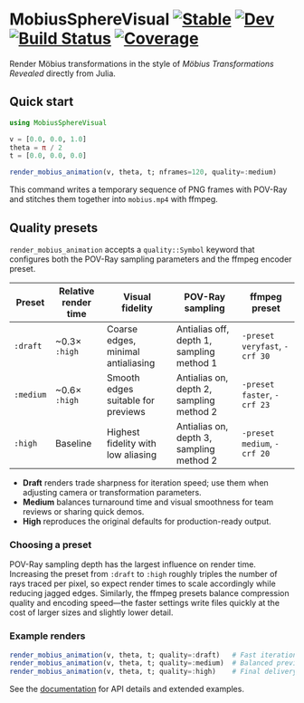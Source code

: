 # MobiusSphereVisual [![Stable](https://img.shields.io/badge/docs-stable-blue.svg)](https://LauraBMo.github.io/MobiusSphereVisual.jl/stable/) [![Dev](https://img.shields.io/badge/docs-dev-blue.svg)](https://LauraBMo.github.io/MobiusSphereVisual.jl/dev/) [![Build Status](https://github.com/LauraBMo/MobiusSphereVisual.jl/actions/workflows/CI.yml/badge.svg?branch=main)](https://github.com/LauraBMo/MobiusSphereVisual.jl/actions/workflows/CI.yml?query=branch%3Amain) [![Coverage](https://codecov.io/gh/LauraBMo/MobiusSphereVisual.jl/branch/main/graph/badge.svg)](https://codecov.io/gh/LauraBMo/MobiusSphereVisual.jl)

Render Möbius transformations in the style of *Möbius Transformations Revealed* directly from Julia.

## Quick start

```julia
using MobiusSphereVisual

v = [0.0, 0.0, 1.0]
theta = π / 2
t = [0.0, 0.0, 0.0]

render_mobius_animation(v, theta, t; nframes=120, quality=:medium)
```

This command writes a temporary sequence of PNG frames with POV-Ray and stitches
them together into `mobius.mp4` with ffmpeg.

## Quality presets

`render_mobius_animation` accepts a `quality::Symbol` keyword that configures
both the POV-Ray sampling parameters and the ffmpeg encoder preset.

| Preset | Relative render time | Visual fidelity | POV-Ray sampling | ffmpeg preset |
| ------ | ------------------- | --------------- | ---------------- | ------------- |
| `:draft` | ~0.3× `:high` | Coarse edges, minimal antialiasing | Antialias off, depth 1, sampling method 1 | `-preset veryfast`, `-crf 30` |
| `:medium` | ~0.6× `:high` | Smooth edges suitable for previews | Antialias on, depth 2, sampling method 2 | `-preset faster`, `-crf 23` |
| `:high` | Baseline | Highest fidelity with low aliasing | Antialias on, depth 3, sampling method 2 | `-preset medium`, `-crf 20` |

- **Draft** renders trade sharpness for iteration speed; use them when adjusting
  camera or transformation parameters.
- **Medium** balances turnaround time and visual smoothness for team reviews or
  sharing quick demos.
- **High** reproduces the original defaults for production-ready output.

### Choosing a preset

POV-Ray sampling depth has the largest influence on render time. Increasing the
preset from `:draft` to `:high` roughly triples the number of rays traced per
pixel, so expect render times to scale accordingly while reducing jagged edges.
Similarly, the ffmpeg presets balance compression quality and encoding speed—the
faster settings write files quickly at the cost of larger sizes and slightly
lower detail.

### Example renders

```julia
render_mobius_animation(v, theta, t; quality=:draft)   # Fast iteration
render_mobius_animation(v, theta, t; quality=:medium)  # Balanced preview
render_mobius_animation(v, theta, t; quality=:high)    # Final delivery
```

See the [documentation](https://LauraBMo.github.io/MobiusSphereVisual.jl/dev/)
for API details and extended examples.
